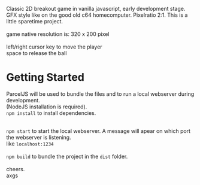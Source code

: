 Classic 2D breakout game in vanilla javascript, early development stage.
GFX style like on the good old c64 homecomputer. Pixelratio 2:1. This is a little sparetime project.
<br><br>
game native resolution is: 320 x 200 pixel <br>
<br>
left/right cursor key to move the player <br>
space to release the ball <br>
<h1> Getting Started</h1>
ParcelJS will be used to bundle the files and to run a local webserver during development.<br>
(NodeJS installation is required).
<br>
<code>npm install</code> to install dependencies.<br><br>

`npm start` to start the local webserver. A message will apear on which port the webserver is listening.<br>
like <code>localhost:1234</code><br><br>
`npm build` to bundle the project in the `dist` folder. <br>
<br>
cheers.<br>
axgs